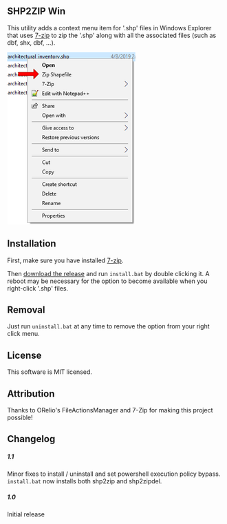 SHP2ZIP Win
--------------
This utility adds a context menu item for '.shp' files in Windows Explorer that uses [7-zip](https://www.7-zip.org/) to zip the '.shp' along with all the associated files (such as dbf, shx, dbf, ...).

![example context menu image](example.png "example context menu")

## Installation
First, make sure you have installed [7-zip](https://www.7-zip.org/).

Then [download the release](https://github.com/jwilson8767/shp2zipwin/releases/download/1.0/shp2zipwin_1_0.zip) and run `install.bat` by double clicking it. A reboot may be necessary for the option to become available when you right-click '.shp' files.


## Removal
Just run `uninstall.bat` at any time to remove the option from your right click menu.

## License
This software is MIT licensed.

## Attribution
Thanks to ORelio's FileActionsManager and 7-Zip for making this project possible!


## Changelog

##### 1.1
Minor fixes to install / uninstall and set powershell execution policy bypass. `install.bat` now installs both shp2zip and shp2zipdel.
##### 1.0
Initial release
